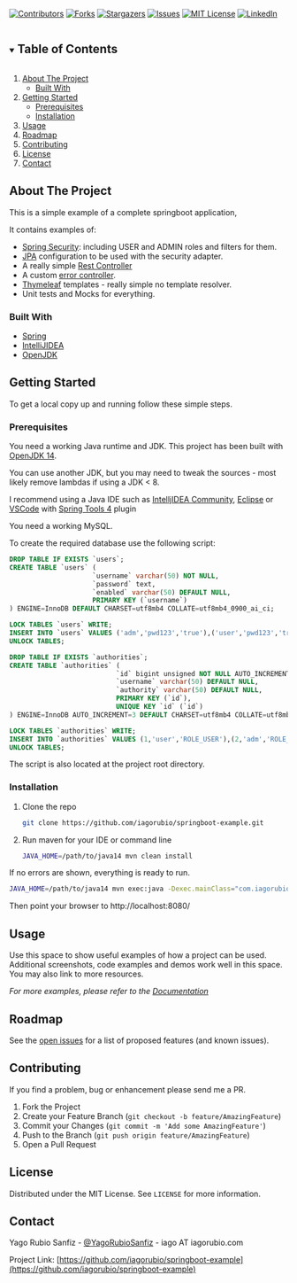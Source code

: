 [![Contributors][contributors-shield]][contributors-url]
[![Forks][forks-shield]][forks-url]
[![Stargazers][stars-shield]][stars-url]
[![Issues][issues-shield]][issues-url]
[![MIT License][license-shield]][license-url]
[![LinkedIn][linkedin-shield]][linkedin-url]



<!-- PROJECT LOGO
<br />
<p align="center">

  <a href="https://github.com/iagorubio/springboot-example">
    <img src="images/logo.png" alt="Logo" width="80" height="80">
  </a>

  <h3 align="center">springboot example</h3>

  <p align="center">
    Simple springboot example
    <br />
    <a href="https://github.com/iagorubio/springboot-example"><strong>Explore the docs »</strong></a>
    <br />
    <br />
    <a href="https://github.com/iagorubio/springboot-example">View Demo</a>
    ·
    <a href="https://github.com/iagorubio/springboot-example/issues">Report Bug</a>
    ·
    <a href="https://github.com/iagorubio/springboot-example/issues">Request Feature</a>
  </p>
</p>



<!-- TABLE OF CONTENTS -->
<details open="open">
  <summary><h2 style="display: inline-block">Table of Contents</h2></summary>
  <ol>
    <li>
      <a href="#about-the-project">About The Project</a>
      <ul>
        <li><a href="#built-with">Built With</a></li>
      </ul>
    </li>
    <li>
      <a href="#getting-started">Getting Started</a>
      <ul>
        <li><a href="#prerequisites">Prerequisites</a></li>
        <li><a href="#installation">Installation</a></li>
      </ul>
    </li>
    <li><a href="#usage">Usage</a></li>
    <li><a href="#roadmap">Roadmap</a></li>
    <li><a href="#contributing">Contributing</a></li>
    <li><a href="#license">License</a></li>
    <li><a href="#contact">Contact</a></li>
<!--
    <li><a href="#acknowledgements">Acknowledgements</a></li>
-->
  </ol>
</details>

<!-- ABOUT THE PROJECT -->
## About The Project

This is a simple example of a complete springboot application,

It contains examples of:
* [Spring Security](https://spring.io/projects/spring-security): including USER and ADMIN roles and filters for them.
* [JPA](https://spring.io/projects/spring-data-jpa) configuration to be used with the security adapter.
* A really simple [Rest Controller](https://en.wikipedia.org/wiki/Representational_state_transfer)
* A custom [error controller](https://spring.io/blog/2013/11/01/exception-handling-in-spring-mvc).
* [Thymeleaf](https://www.thymeleaf.org/) templates - really simple no template resolver.
* Unit tests and Mocks for everything.

### Built With

* [Spring](https://spring.io/)
* [IntelliJIDEA](https://www.jetbrains.com/idea/)
* [OpenJDK](https://openjdk.java.net/)

<!-- GETTING STARTED -->
## Getting Started

To get a local copy up and running follow these simple steps.

### Prerequisites

You need a working Java runtime and JDK. This project has been built with [OpenJDK 14](https://openjdk.java.net/projects/jdk/14/).

You can use another JDK, but you may need to tweak the sources - most likely remove lambdas if using a JDK < 8.

I recommend using a Java IDE such as [IntelljIDEA Community](https://www.jetbrains.com/idea/), [Eclipse](https://www.eclipse.org/community/eclipse_newsletter/2018/february/springboot.php) or [VSCode](https://code.visualstudio.com/) with [Spring Tools 4](https://spring.io/tools) plugin  

You need a working MySQL.

To create the required database use the following script:

   ```sql
DROP TABLE IF EXISTS `users`;
CREATE TABLE `users` (
                        `username` varchar(50) NOT NULL,
                        `password` text,
                        `enabled` varchar(50) DEFAULT NULL,
                        PRIMARY KEY (`username`)
) ENGINE=InnoDB DEFAULT CHARSET=utf8mb4 COLLATE=utf8mb4_0900_ai_ci;

LOCK TABLES `users` WRITE;
INSERT INTO `users` VALUES ('adm','pwd123','true'),('user','pwd123','true');
UNLOCK TABLES;

DROP TABLE IF EXISTS `authorities`;
CREATE TABLE `authorities` (
                              `id` bigint unsigned NOT NULL AUTO_INCREMENT,
                              `username` varchar(50) DEFAULT NULL,
                              `authority` varchar(50) DEFAULT NULL,
                              PRIMARY KEY (`id`),
                              UNIQUE KEY `id` (`id`)
) ENGINE=InnoDB AUTO_INCREMENT=3 DEFAULT CHARSET=utf8mb4 COLLATE=utf8mb4_0900_ai_ci;

LOCK TABLES `authorities` WRITE;
INSERT INTO `authorities` VALUES (1,'user','ROLE_USER'),(2,'adm','ROLE_ADMIN');
UNLOCK TABLES;
   ```
The script is also located at the project root directory.

### Installation

1. Clone the repo
   ```sh
   git clone https://github.com/iagorubio/springboot-example.git
   ```
2. Run maven for your IDE or command line
   ```sh
   JAVA_HOME=/path/to/java14 mvn clean install
   ```
   
If no errors are shown, everything is ready to run.

   ```sh
   JAVA_HOME=/path/to/java14 mvn exec:java -Dexec.mainClass="com.iagorubio.ioweb.IowebApplication" -Dlogging.level.org.springframework=TRACE  
   ```
Then point your browser to http://localhost:8080/

<!-- USAGE EXAMPLES -->
## Usage

Use this space to show useful examples of how a project can be used. Additional screenshots, code examples and demos work well in this space. You may also link to more resources.

_For more examples, please refer to the [Documentation](https://example.com)_



<!-- ROADMAP -->
## Roadmap

See the [open issues](https://github.com/iagorubio/springboot-example/issues) for a list of proposed features (and known issues).



<!-- CONTRIBUTING -->
## Contributing

If you find a problem, bug or enhancement please send me a PR.

1. Fork the Project
2. Create your Feature Branch (`git checkout -b feature/AmazingFeature`)
3. Commit your Changes (`git commit -m 'Add some AmazingFeature'`)
4. Push to the Branch (`git push origin feature/AmazingFeature`)
5. Open a Pull Request

<!-- LICENSE -->
## License

Distributed under the MIT License. See `LICENSE` for more information.

<!-- CONTACT -->
## Contact

Yago Rubio Sanfiz - [@YagoRubioSanfiz](https://twitter.com/YagoRubioSanfiz/) - iago AT iagorubio.com

Project Link: [https://github.com/iagorubio/springboot-example](https://github.com/iagorubio/springboot-example)

<!-- ACKNOWLEDGEMENTS
## Acknowledgements

* []()
* []()
* []()
 -->




<!-- MARKDOWN LINKS & IMAGES -->
<!-- https://www.markdownguide.org/basic-syntax/#reference-style-links -->
[contributors-shield]: https://img.shields.io/github/contributors/iagorubio/repo.svg?style=for-the-badge
[contributors-url]: https://github.com/iagorubio/springboot-example/graphs/contributors
[forks-shield]: https://img.shields.io/github/forks/iagorubio/repo.svg?style=for-the-badge
[forks-url]: https://github.com/iagorubio/springboot-example/network/members
[stars-shield]: https://img.shields.io/github/stars/iagorubio/repo.svg?style=for-the-badge
[stars-url]: https://github.com/iagorubio/springboot-example/stargazers
[issues-shield]: https://img.shields.io/github/issues/iagorubio/repo.svg?style=for-the-badge
[issues-url]: https://github.com/iagorubio/springboot-example/issues
[license-shield]: https://img.shields.io/github/license/iagorubio/repo.svg?style=for-the-badge
[license-url]: https://github.com/iagorubio/springboot-example/blob/master/LICENSE.txt
[linkedin-shield]: https://img.shields.io/badge/-LinkedIn-black.svg?style=for-the-badge&logo=linkedin&colorB=555
[linkedin-url]: https://linkedin.com/in/iago-rubio
